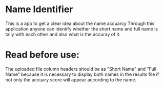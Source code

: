 # Name Identifier
 This is a app to get a clear idea about the name accuarcy
 Through this application anyone can identify whether the short name and full name is tally with each other and also what is the accuray of it.

# Read before use:
The uploaded file column headers should be as "Short Name" and "Full Name" because it is necessary to display both names in the results file if not only the accuary score will appear according to the name.

